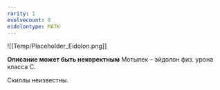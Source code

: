 ```yaml
---
rarity: 1
evolvecount: 0
eidolontype: МАТК
---
```

![[Temp/Placeholder_Eidolon.png]]

**Описание может быть некоректным**
Мотылек – эйдолон физ. урона класса С.


Скиллы неизвестны.
